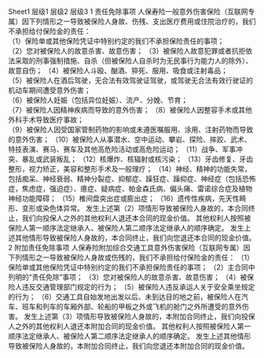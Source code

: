 Sheet1 
	层级1	层级2	层级3
	1 责任免除事项
		人保寿险一般意外伤害保险（互联网专属）因下列情形之一导致被保险人身故、伤残、支出医疗费用或住院治疗的，我们不承担给付保险金的责任：	 
		（1）保险单或其他保险凭证中特别约定的我们不承担保险责任的事项；	 
		（2）您对被保险人的故意杀害、故意伤害；
		（3）被保险人故意犯罪或者抗拒依法采取的刑事强制措施、自杀（但被保险人自杀时为无民事行为能力人的除外）、故意自伤；
		（4）被保险人斗殴、酗酒、猝死、服用、吸食或注射毒品；	 
		（5）被保险人在酒后驾驶，无合法有效驾驶证驾驶，或驾驶无合法有效行驶证的机动车期间遭受意外伤害；	 
		（6）被保险人妊娠（包括异位妊娠）、流产、分娩、节育；	 
		（7）被保险人因精神疾病而导致的意外伤害；
		（8）被保险人因整容手术或其他外科手术导致医疗事故；	 
		（9）被保险人因受国家管制药物的影响或未遵医嘱服用、涂用、注射药物而导致的意外伤害；
		（10）被保险人从事潜水、空中运动、攀岩、探险、摔跤、武术、特技表演、赛马、赛车及其他高危险活动或高危险运动；
		（11）战争、军事冲突、暴乱或武装叛乱；
		（12）核爆炸、核辐射或核污染；
		（13）牙齿修复、牙齿整形，视力矫正，美容和整形手术及一般理疗；
		（14）神经、精神的功能失常，包括痴呆、神经衰弱、精神分裂症、抑郁症、躁狂症、躁抑症、神经症（包括恐怖症，焦虑症，强迫症）、癔症、疑病症、帕金森氏病、偏头痛、雷诺综合症及植物神经功能障碍；
		（15）椎间盘突出症或膨出症；
		（16）遗传性疾病，先天性畸形、变形或染色体异常。
		发生上述第（2）项情形导致被保险人身故的，本合同终止，我们向投保人之外的其他权利人退还本合同的现金价值。
		其他权利人按照被保险人第一顺序法定继承人、被保险人第二顺序法定继承人的顺序确定。
		发生上述其他情形导致被保险人身故的，本合同终止，我们向您退还本合同的现金价值。
	2 附加责任免除事项
		人保寿险附加综合交通工具意外伤害保险（互联网专属）因下列情形之一导致被保险人身故或伤残的，我们不承担给付保险金的责任：
		（1）保险单或其他保险凭证中特别约定的我们不承担保险责任的事项；
		（2）主合同中列明的“责任免除”事项；
		（3）您对被保险人的故意杀害、故意伤害；
		（4）被保险人违反交通管理部门规定的行为；
		（5）被保险人违反承运人关于安全乘坐规定的行为；
		（6）交通工具自始发地出发以后、未到达目的地之前，被保险人在汽车、班车和列车的车厢外部、轮船的甲板之外或飞机的舱门之外所遭受的意外伤害。
		发生上述第（3）项情形导致被保险人身故的，本附加合同终止，我们向投保人之外的其他权利人退还本附加合同的现金价值。
		其他权利人按照被保险人第一顺序法定继承人、被保险人第二顺序法定继承人的顺序确定。
		发生上述其他情形导致被保险人身故的，本附加合同终止，我们向您退还本附加合同的现金价值。





















